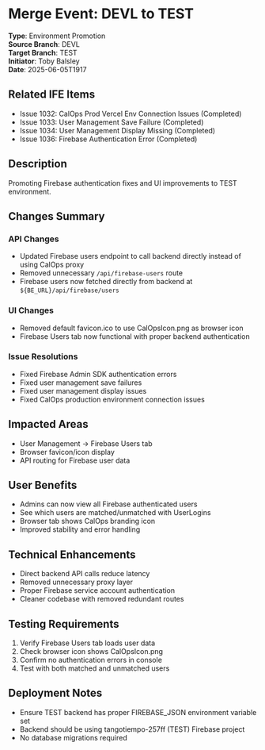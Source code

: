 # Merge Event: DEVL to TEST

**Type**: Environment Promotion  
**Source Branch**: DEVL  
**Target Branch**: TEST  
**Initiator**: Toby Balsley  
**Date**: 2025-06-05T1917  

## Related IFE Items
- Issue 1032: CalOps Prod Vercel Env Connection Issues (Completed)
- Issue 1033: User Management Save Failure (Completed)
- Issue 1034: User Management Display Missing (Completed)
- Issue 1036: Firebase Authentication Error (Completed)

## Description
Promoting Firebase authentication fixes and UI improvements to TEST environment.

## Changes Summary

### API Changes
- Updated Firebase users endpoint to call backend directly instead of using CalOps proxy
- Removed unnecessary `/api/firebase-users` route
- Firebase users now fetched directly from backend at `${BE_URL}/api/firebase/users`

### UI Changes
- Removed default favicon.ico to use CalOpsIcon.png as browser icon
- Firebase Users tab now functional with proper backend authentication

### Issue Resolutions
- Fixed Firebase Admin SDK authentication errors
- Fixed user management save failures
- Fixed user management display issues
- Fixed CalOps production environment connection issues

## Impacted Areas
- User Management → Firebase Users tab
- Browser favicon/icon display
- API routing for Firebase user data

## User Benefits
- Admins can now view all Firebase authenticated users
- See which users are matched/unmatched with UserLogins
- Browser tab shows CalOps branding icon
- Improved stability and error handling

## Technical Enhancements
- Direct backend API calls reduce latency
- Removed unnecessary proxy layer
- Proper Firebase service account authentication
- Cleaner codebase with removed redundant routes

## Testing Requirements
1. Verify Firebase Users tab loads user data
2. Check browser icon shows CalOpsIcon.png
3. Confirm no authentication errors in console
4. Test with both matched and unmatched users

## Deployment Notes
- Ensure TEST backend has proper FIREBASE_JSON environment variable set
- Backend should be using tangotiempo-257ff (TEST) Firebase project
- No database migrations required
